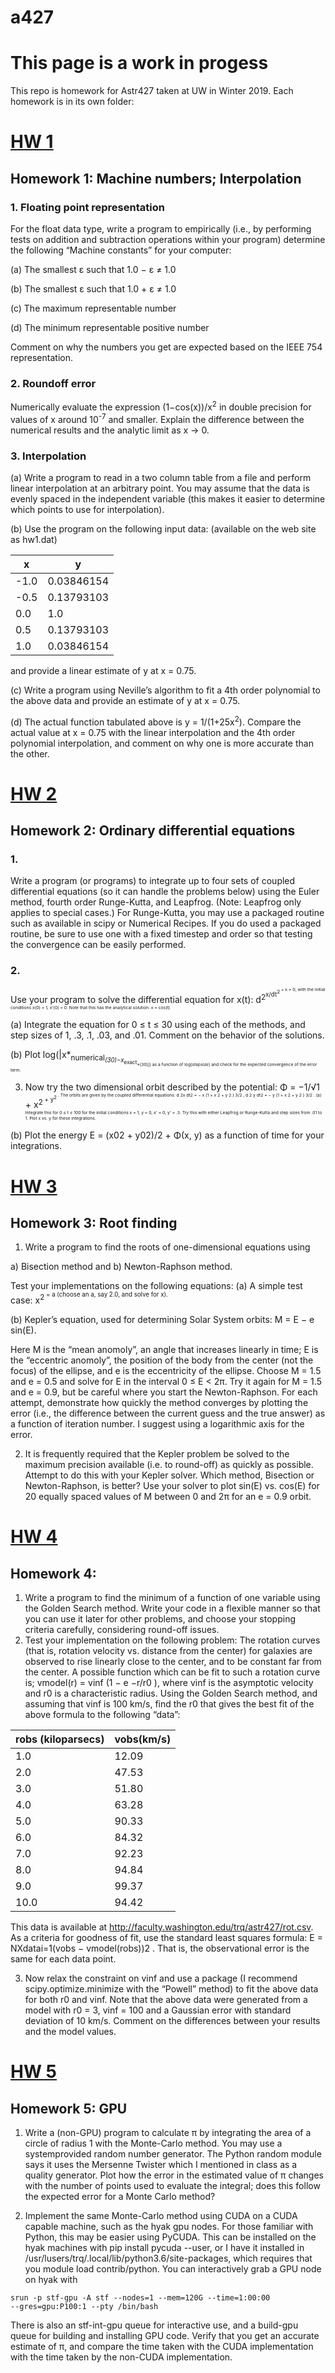 # a427

# This page is a work in progess
This repo is homework for Astr427 taken at UW in Winter 2019. Each homework is in its own folder:

# [HW 1](https://github.com/maria8ch/a427/tree/master/hw1/hw1j)

## Homework 1: Machine numbers; Interpolation

### 1. Floating point representation
For the float data type, write a program to empirically (i.e., by performing tests on addition and subtraction operations within your program) determine the following “Machine constants” for your computer:

(a) The smallest &epsilon; such that 1.0 − &epsilon; &ne; 1.0

(b) The smallest &epsilon; such that 1.0 + &epsilon; &ne; 1.0

(c) The maximum representable number

(d) The minimum representable positive number

Comment on why the numbers you get are expected based on the IEEE 754 representation.


### 2. Roundoff error
Numerically evaluate the expression (1−cos(x))/x<sup>2</sup> in double precision for values of x around 10<sup>-7</sup> and smaller. Explain the difference between the numerical results and the analytic limit as x → 0.


### 3. Interpolation
(a) Write a program to read in a two column table from a file and perform linear interpolation at an arbitrary point. You may assume that the data is evenly spaced in the independent variable (this makes it easier to determine which points to use for interpolation).

(b) Use the program on the following input data: (available on the web site as hw1.dat)

x | y
------------ | -------------
-1.0 | 0.03846154
-0.5 | 0.13793103
0.0 | 1.0
0.5 | 0.13793103
1.0 | 0.03846154


and provide a linear estimate of y at x = 0.75.

(c) Write a program using Neville’s algorithm to fit a 4th order polynomial to the above data and provide an estimate of y at x = 0.75.

(d) The actual function tabulated above is y = 1/(1+25x<sup>2</sup>). Compare the actual value at x = 0.75 with the linear interpolation and the 4th order polynomial interpolation, and comment on why one is more accurate than the other.

# [HW 2](https://github.com/maria8ch/a427/tree/master/hw2)

## Homework 2: Ordinary differential equations

### 1. 
Write a program (or programs) to integrate up to four sets of coupled differential equations (so it can handle the problems below) using the Euler method, fourth order Runge-Kutta, and Leapfrog. (Note: Leapfrog only applies to special cases.) For Runge-Kutta, you may use a packaged routine such as available in scipy or Numerical Recipes. If you do used a packaged routine, be sure to use one with a fixed timestep and order so that testing the convergence can be easily performed.
### 2. 
Use your program to solve the differential equation for x(t): d<sup>2<sup>x/dt<sup>2<sup> + x = 0; with the initial conditions x(0) = 1, x'(0) = 0. Note that this has the analytical solution: x = cos(t)

(a) Integrate the equation for 0 ≤ t ≤ 30 using each of the methods, and step sizes of 1, .3, .1, .03, and .01. Comment on the behavior of the solutions.

(b) Plot log(|x*<sub>numerical<sub>*(30)−x*<sub>exact<sub>*(30)|) as a function of log(*stepsize*) and check for the expected convergence of the error term.

3. Now try the two dimensional orbit described by the potential:
Φ = −1/√1 + x<sup>2<sup> + y<sup>2<sup> . The orbits are given by the coupled differential equations:
d
2x
dt2
= −
x
(1 + x
2 + y
2
)
3/2
,
d
2
y
dt2
= −
y
(1 + x
2 + y
2
)
3/2 .
(a) Integrate this for 0 ≤ t ≤ 100 for the initial conditions x = 1, y = 0, x' = 0, y' = .3. Try this with either Leapfrog or Runge-Kutta and step sizes from .01 to 1. Plot x vs. y for these integrations.

(b) Plot the energy E = (x02 + y02)/2 + Φ(x, y) as a function of time for your integrations.


# [HW 3](https://github.com/maria8ch/a427/tree/master/hw3)

## Homework 3: Root finding

1. Write a program to find the roots of one-dimensional equations using

a) Bisection method and b) Newton-Raphson method.

Test your implementations on the following equations:
(a) A simple test case: x<sup>2<sup> = a (choose an a, say 2.0, and solve for x).

(b) Kepler’s equation, used for determining Solar System orbits: M = E − e sin(E).

Here M is the “mean anomoly”, an angle that increases linearly in time; E is the “eccentric anomoly”, the position of the body from the center (not the focus) of the ellipse, and e is the eccentricity of the ellipse. Choose M = 1.5 and e = 0.5 and solve for E in the interval 0 ≤ E < 2π. Try it again for M = 1.5 and e = 0.9, but be careful where you start the Newton-Raphson. For each attempt, demonstrate how quickly the method converges by plotting the error (i.e., the difference between the current guess and the true answer) as a function of iteration number. I suggest using a logarithmic axis for the error.

2. It is frequently required that the Kepler problem be solved to the maximum precision available (i.e. to round-off) as quickly as possible. Attempt to do this with your Kepler solver. Which method, Bisection or Newton-Raphson, is better? Use your solver to plot sin(E) vs. cos(E) for 20 equally spaced values of M between 0 and 2π for an e = 0.9 orbit.

# [HW 4](https://github.com/maria8ch/a427/tree/master/hw4)

## Homework 4: 

1. Write a program to find the minimum of a function of one variable
using the Golden Search method.
Write your code in a flexible manner so that you can use it later for
other problems, and choose your stopping criteria carefully, considering
round-off issues.
2. Test your implementation on the following problem:
The rotation curves (that is, rotation velocity vs. distance from the
center) for galaxies are observed to rise linearly close to the center, and
to be constant far from the center. A possible function which can be
fit to such a rotation curve is;
vmodel(r) = vinf (1 − e
−r/r0
),
where vinf is the asymptotic velocity and r0 is a characteristic radius.
Using the Golden Search method, and assuming that vinf is 100 km/s,
find the r0 that gives the best fit of the above formula to the following
“data”:

robs (kiloparsecs)| vobs(km/s)
---------------|---------------
1.0 | 12.09
2.0 | 47.53
3.0 | 51.80
4.0 | 63.28
5.0 | 90.33
6.0 | 84.32
7.0 | 92.23
8.0 | 94.84
9.0 | 99.37
10.0 | 94.42

This data is available at
http://faculty.washington.edu/trq/astr427/rot.csv. As a criteria for goodness of fit, use the standard least squares formula: E = NXdatai=1(vobs − vmodel(robs))2 . That is, the observational error is the same for each data point.

3. Now relax the constraint on vinf and use a package (I recommend scipy.optimize.minimize with the “Powell” method) to fit the above data for both r0 and vinf. Note that the above data were generated from a model with r0 = 3, vinf = 100 and a Gaussian error with standard deviation of 10 km/s. Comment on the differences between your results and the model values.

# [HW 5](https://github.com/maria8ch/a427/tree/master/hw5)

## Homework 5: GPU 

1. Write a (non-GPU) program to calculate π by integrating the area of a circle of radius 1 with the Monte-Carlo method. You may use a systemprovided random number generator. The Python random module says it uses the Mersenne Twister which I mentioned in class as a quality generator. Plot how the error in the estimated value of π changes with the number of points used to evaluate the integral; does this follow the expected error for a Monte Carlo method?

2. Implement the same Monte-Carlo method using CUDA on a CUDA capable machine, such as the hyak gpu nodes. For those familiar with Python, this may be easier using PyCUDA. This can be installed on the hyak machines with pip install pycuda --user, or I have it installed in /usr/lusers/trq/.local/lib/python3.6/site-packages, which requires that you module load contrib/python. You can interactively grab a GPU node on hyak with 
```
srun -p stf-gpu -A stf --nodes=1 --mem=120G --time=1:00:00
--gres=gpu:P100:1 --pty /bin/bash
```
There is also an stf-int-gpu queue for interactive use, and a build-gpu queue for building and installing GPU code. Verify that you get an accurate estimate of π, and compare the time taken with the CUDA implementation with the time taken by the non-CUDA implementation.
